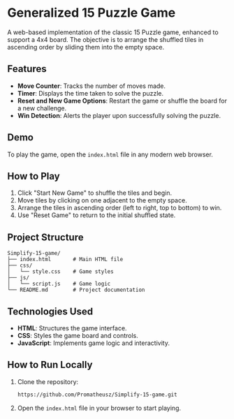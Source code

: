# Generalized 15 Puzzle Game

A web-based implementation of the classic 15 Puzzle game, enhanced to support a 4x4 board. The objective is to arrange the shuffled tiles in ascending order by sliding them into the empty space.

## Features

- **Move Counter**: Tracks the number of moves made.
- **Timer**: Displays the time taken to solve the puzzle.
- **Reset and New Game Options**: Restart the game or shuffle the board for a new challenge.
- **Win Detection**: Alerts the player upon successfully solving the puzzle.

## Demo

To play the game, open the `index.html` file in any modern web browser.

## How to Play

1. Click "Start New Game" to shuffle the tiles and begin.
2. Move tiles by clicking on one adjacent to the empty space.
3. Arrange the tiles in ascending order (left to right, top to bottom) to win.
4. Use "Reset Game" to return to the initial shuffled state.

## Project Structure

```
Simplify-15-game/
├── index.html       # Main HTML file
├── css/
│   └── style.css    # Game styles
├── js/
│   └── script.js    # Game logic
└── README.md        # Project documentation
```

## Technologies Used

- **HTML**: Structures the game interface.
- **CSS**: Styles the game board and controls.
- **JavaScript**: Implements game logic and interactivity.

## How to Run Locally

1. Clone the repository:
    ```bash
    https://github.com/Promatheusz/Simplify-15-game.git
    ```

2. Open the `index.html` file in your browser to start playing.
